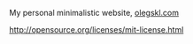 My personal minimalistic website, [olegskl.com](http://olegskl.com)

http://opensource.org/licenses/mit-license.html
